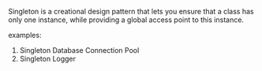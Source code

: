 Singleton is a creational design pattern that lets you ensure that
a class has only one instance, while providing a global access point to this instance.

examples:
1.  Singleton Database Connection Pool
2.  Singleton Logger

